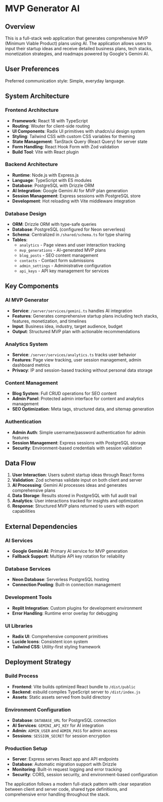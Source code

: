 # MVP Generator AI

## Overview

This is a full-stack web application that generates comprehensive MVP (Minimum Viable Product) plans using AI. The application allows users to input their startup ideas and receive detailed business plans, tech stacks, monetization strategies, and roadmaps powered by Google's Gemini AI.

## User Preferences

Preferred communication style: Simple, everyday language.

## System Architecture

### Frontend Architecture
- **Framework**: React 18 with TypeScript
- **Routing**: Wouter for client-side routing
- **UI Components**: Radix UI primitives with shadcn/ui design system
- **Styling**: Tailwind CSS with custom CSS variables for theming
- **State Management**: TanStack Query (React Query) for server state
- **Form Handling**: React Hook Form with Zod validation
- **Build Tool**: Vite with React plugin

### Backend Architecture
- **Runtime**: Node.js with Express.js
- **Language**: TypeScript with ES modules
- **Database**: PostgreSQL with Drizzle ORM
- **AI Integration**: Google Gemini AI for MVP plan generation
- **Session Management**: Express sessions with PostgreSQL store
- **Development**: Hot reloading with Vite middleware integration

### Database Design
- **ORM**: Drizzle ORM with type-safe queries
- **Database**: PostgreSQL (configured for Neon serverless)
- **Schema**: Centralized in `/shared/schema.ts` for type sharing
- **Tables**:
  - `analytics` - Page views and user interaction tracking
  - `mvp_generations` - AI-generated MVP plans
  - `blog_posts` - SEO content management
  - `contacts` - Contact form submissions
  - `admin_settings` - Administrative configuration
  - `api_keys` - API key management for services

## Key Components

### AI MVP Generator
- **Service**: `/server/services/gemini.ts` handles AI integration
- **Features**: Generates comprehensive startup plans including tech stacks, features, monetization, and timelines
- **Input**: Business idea, industry, target audience, budget
- **Output**: Structured MVP plan with actionable recommendations

### Analytics System
- **Service**: `/server/services/analytics.ts` tracks user behavior
- **Features**: Page view tracking, user session management, admin dashboard metrics
- **Privacy**: IP and session-based tracking without personal data storage

### Content Management
- **Blog System**: Full CRUD operations for SEO content
- **Admin Panel**: Protected admin interface for content and analytics management
- **SEO Optimization**: Meta tags, structured data, and sitemap generation

### Authentication
- **Admin Auth**: Simple username/password authentication for admin features
- **Session Management**: Express sessions with PostgreSQL storage
- **Security**: Environment-based credentials with session validation

## Data Flow

1. **User Interaction**: Users submit startup ideas through React forms
2. **Validation**: Zod schemas validate input on both client and server
3. **AI Processing**: Gemini AI processes ideas and generates comprehensive plans
4. **Data Storage**: Results stored in PostgreSQL with full audit trail
5. **Analytics**: User interactions tracked for insights and optimization
6. **Response**: Structured MVP plans returned to users with export capabilities

## External Dependencies

### AI Services
- **Google Gemini AI**: Primary AI service for MVP generation
- **Fallback Support**: Multiple API key rotation for reliability

### Database Services
- **Neon Database**: Serverless PostgreSQL hosting
- **Connection Pooling**: Built-in connection management

### Development Tools
- **Replit Integration**: Custom plugins for development environment
- **Error Handling**: Runtime error overlay for debugging

### UI Libraries
- **Radix UI**: Comprehensive component primitives
- **Lucide Icons**: Consistent icon system
- **Tailwind CSS**: Utility-first styling framework

## Deployment Strategy

### Build Process
- **Frontend**: Vite builds optimized React bundle to `/dist/public`
- **Backend**: esbuild compiles TypeScript server to `/dist/index.js`
- **Assets**: Static assets served from build directory

### Environment Configuration
- **Database**: `DATABASE_URL` for PostgreSQL connection
- **AI Services**: `GEMINI_API_KEY` for AI integration
- **Admin**: `ADMIN_USER` and `ADMIN_PASS` for admin access
- **Sessions**: `SESSION_SECRET` for session encryption

### Production Setup
- **Server**: Express serves React app and API endpoints
- **Database**: Automatic migration support with Drizzle
- **Monitoring**: Built-in request logging and error tracking
- **Security**: CORS, session security, and environment-based configuration

The application follows a modern full-stack pattern with clear separation between client and server code, shared type definitions, and comprehensive error handling throughout the stack.